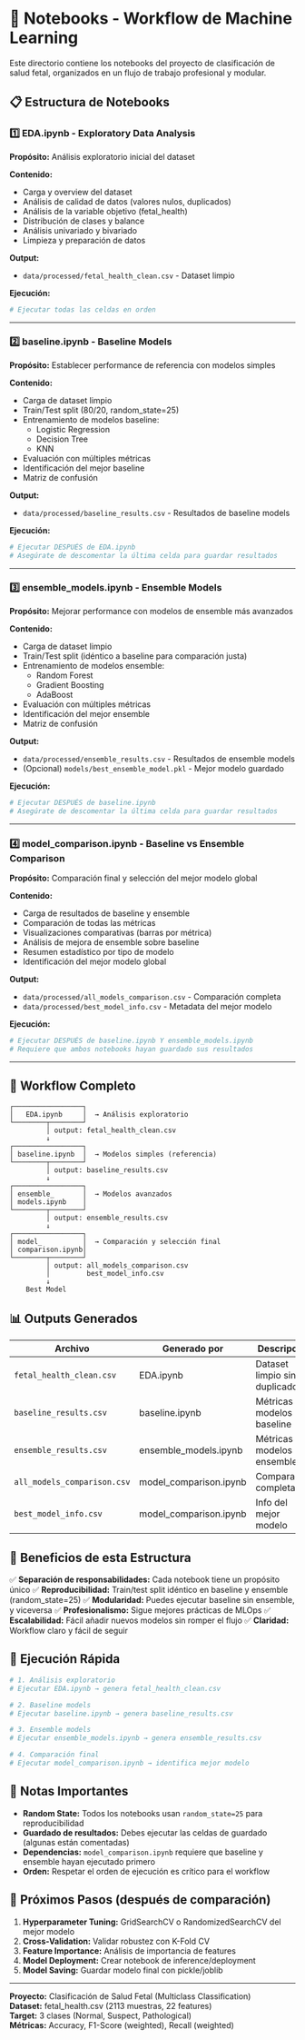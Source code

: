 # 📓 Notebooks - Workflow de Machine Learning

Este directorio contiene los notebooks del proyecto de clasificación de salud fetal, organizados en un flujo de trabajo profesional y modular.

## 📋 Estructura de Notebooks

### 1️⃣ **EDA.ipynb** - Exploratory Data Analysis
**Propósito:** Análisis exploratorio inicial del dataset

**Contenido:**
- Carga y overview del dataset
- Análisis de calidad de datos (valores nulos, duplicados)
- Análisis de la variable objetivo (fetal_health)
- Distribución de clases y balance
- Análisis univariado y bivariado
- Limpieza y preparación de datos

**Output:**
- `data/processed/fetal_health_clean.csv` - Dataset limpio

**Ejecución:**
```bash
# Ejecutar todas las celdas en orden
```

---

### 2️⃣ **baseline.ipynb** - Baseline Models
**Propósito:** Establecer performance de referencia con modelos simples

**Contenido:**
- Carga de dataset limpio
- Train/Test split (80/20, random_state=25)
- Entrenamiento de modelos baseline:
  - Logistic Regression
  - Decision Tree
  - KNN
- Evaluación con múltiples métricas
- Identificación del mejor baseline
- Matriz de confusión

**Output:**
- `data/processed/baseline_results.csv` - Resultados de baseline models

**Ejecución:**
```bash
# Ejecutar DESPUÉS de EDA.ipynb
# Asegúrate de descomentar la última celda para guardar resultados
```

---

### 3️⃣ **ensemble_models.ipynb** - Ensemble Models
**Propósito:** Mejorar performance con modelos de ensemble más avanzados

**Contenido:**
- Carga de dataset limpio
- Train/Test split (idéntico a baseline para comparación justa)
- Entrenamiento de modelos ensemble:
  - Random Forest
  - Gradient Boosting
  - AdaBoost
- Evaluación con múltiples métricas
- Identificación del mejor ensemble
- Matriz de confusión

**Output:**
- `data/processed/ensemble_results.csv` - Resultados de ensemble models
- (Opcional) `models/best_ensemble_model.pkl` - Mejor modelo guardado

**Ejecución:**
```bash
# Ejecutar DESPUÉS de baseline.ipynb
# Asegúrate de descomentar la última celda para guardar resultados
```

---

### 4️⃣ **model_comparison.ipynb** - Baseline vs Ensemble Comparison
**Propósito:** Comparación final y selección del mejor modelo global

**Contenido:**
- Carga de resultados de baseline y ensemble
- Comparación de todas las métricas
- Visualizaciones comparativas (barras por métrica)
- Análisis de mejora de ensemble sobre baseline
- Resumen estadístico por tipo de modelo
- Identificación del mejor modelo global

**Output:**
- `data/processed/all_models_comparison.csv` - Comparación completa
- `data/processed/best_model_info.csv` - Metadata del mejor modelo

**Ejecución:**
```bash
# Ejecutar DESPUÉS de baseline.ipynb Y ensemble_models.ipynb
# Requiere que ambos notebooks hayan guardado sus resultados
```

---

## 🔄 Workflow Completo

```
┌─────────────────┐
│   EDA.ipynb     │  → Análisis exploratorio
└────────┬────────┘
         │ output: fetal_health_clean.csv
         ↓
┌─────────────────┐
│ baseline.ipynb  │  → Modelos simples (referencia)
└────────┬────────┘
         │ output: baseline_results.csv
         ↓
┌─────────────────┐
│ ensemble_       │  → Modelos avanzados
│ models.ipynb    │
└────────┬────────┘
         │ output: ensemble_results.csv
         ↓
┌─────────────────┐
│ model_          │  → Comparación y selección final
│ comparison.ipynb│
└────────┬────────┘
         │ output: all_models_comparison.csv
         │         best_model_info.csv
         ↓
    Best Model
```

## 📊 Outputs Generados

| Archivo | Generado por | Descripción |
|---------|--------------|-------------|
| `fetal_health_clean.csv` | EDA.ipynb | Dataset limpio sin duplicados |
| `baseline_results.csv` | baseline.ipynb | Métricas de modelos baseline |
| `ensemble_results.csv` | ensemble_models.ipynb | Métricas de modelos ensemble |
| `all_models_comparison.csv` | model_comparison.ipynb | Comparación completa |
| `best_model_info.csv` | model_comparison.ipynb | Info del mejor modelo |

## 🎯 Beneficios de esta Estructura

✅ **Separación de responsabilidades:** Cada notebook tiene un propósito único
✅ **Reproducibilidad:** Train/test split idéntico en baseline y ensemble (random_state=25)
✅ **Modularidad:** Puedes ejecutar baseline sin ensemble, y viceversa
✅ **Profesionalismo:** Sigue mejores prácticas de MLOps
✅ **Escalabilidad:** Fácil añadir nuevos modelos sin romper el flujo
✅ **Claridad:** Workflow claro y fácil de seguir

## 🚀 Ejecución Rápida

```bash
# 1. Análisis exploratorio
# Ejecutar EDA.ipynb → genera fetal_health_clean.csv

# 2. Baseline models
# Ejecutar baseline.ipynb → genera baseline_results.csv

# 3. Ensemble models
# Ejecutar ensemble_models.ipynb → genera ensemble_results.csv

# 4. Comparación final
# Ejecutar model_comparison.ipynb → identifica mejor modelo
```

## 📝 Notas Importantes

- **Random State:** Todos los notebooks usan `random_state=25` para reproducibilidad
- **Guardado de resultados:** Debes ejecutar las celdas de guardado (algunas están comentadas)
- **Dependencias:** `model_comparison.ipynb` requiere que baseline y ensemble hayan ejecutado primero
- **Orden:** Respetar el orden de ejecución es crítico para el workflow

## 🔧 Próximos Pasos (después de comparación)

1. **Hyperparameter Tuning:** GridSearchCV o RandomizedSearchCV del mejor modelo
2. **Cross-Validation:** Validar robustez con K-Fold CV
3. **Feature Importance:** Análisis de importancia de features
4. **Model Deployment:** Crear notebook de inference/deployment
5. **Model Saving:** Guardar modelo final con pickle/joblib

---

**Proyecto:** Clasificación de Salud Fetal (Multiclass Classification)  
**Dataset:** fetal_health.csv (2113 muestras, 22 features)  
**Target:** 3 clases (Normal, Suspect, Pathological)  
**Métricas:** Accuracy, F1-Score (weighted), Recall (weighted)
